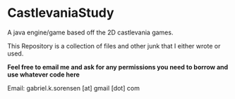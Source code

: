 CastlevaniaStudy
================

A java engine/game based off the 2D castlevania games.

This Repository is a collection of files and other junk that I either wrote or used.

****Feel free to email me and ask for any permissions you need to borrow and use whatever code here****

Email: gabriel.k.sorensen [at] gmail [dot] com
